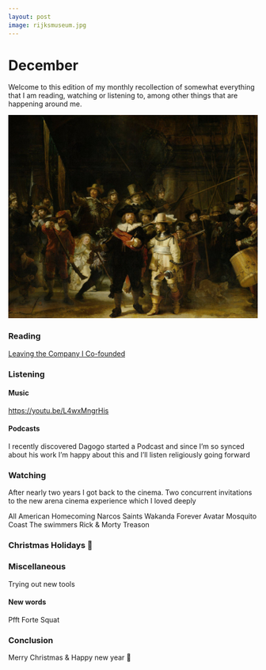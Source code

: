 ```yaml
---
layout: post
image: rijksmuseum.jpg
---
```


# December
Welcome to this edition of my monthly recollection of somewhat everything that I am reading, watching or listening to, among other things that are happening around me.

![](/assets/images/rijksmuseum.jpg)

### Reading 

[Leaving the Company I Co-founded](https://dmvaldman.github.io/leaving-standard.html)

### Listening 

#### Music

https://youtu.be/L4wxMngrHis

#### Podcasts
I recently discovered Dagogo started a Podcast and since I’m so synced about his work I’m happy about this and I’ll listen religiously going forward 

### Watching 

After nearly two years I got back to the cinema. Two concurrent invitations to the new arena cinema experience which I loved deeply 

All American Homecoming 
Narcos Saints 
Wakanda Forever 
Avatar
Mosquito Coast
The swimmers 
Rick & Morty 
Treason 

### Christmas Holidays 🎅

### Miscellaneous 

Trying out new tools 

#### New words

Pfft 
Forte 
Squat 

### Conclusion 

Merry Christmas & Happy new year 🎊 
